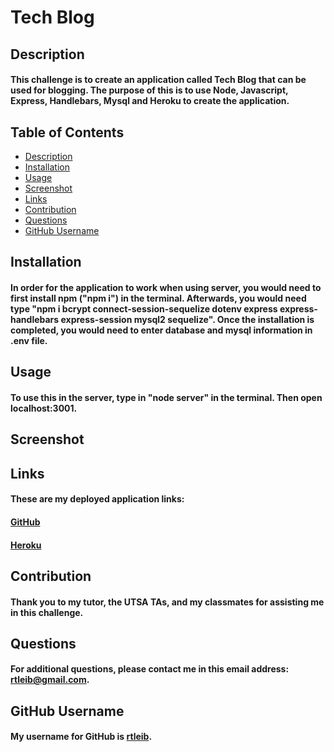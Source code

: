 # Tech Blog
  ## Description
  #### This challenge is to create an application called Tech Blog that can be used for blogging. The purpose of this is to use Node, Javascript, Express, Handlebars, Mysql and Heroku to create the application.

  ## Table of Contents
  * [Description](#description)
  * [Installation](#installation)
  * [Usage](#usage)
  * [Screenshot](#screenshot)
  * [Links](#links)
  * [Contribution](#contribution)
  * [Questions](#questions)
  * [GitHub Username](#github-username)

  ## Installation
  #### In order for the application to work when using server, you would need to first install npm ("npm i") in the terminal. Afterwards, you would need type "npm i bcrypt connect-session-sequelize dotenv express express-handlebars express-session mysql2 sequelize". Once the installation is completed, you would need to enter database and mysql information in .env file.
  ## Usage
  #### To use this in the server, type in "node server" in the terminal. Then open localhost:3001.
  ## Screenshot
  ####
  ####
  ## Links
  #### These are my deployed application links:
  #### [GitHub](https://github.com/rtleib/tech-blog)
  #### [Heroku](https://tech-blog-rtleib.herokuapp.com/)
  ## Contribution
  #### Thank you to my tutor, the UTSA TAs, and my classmates for assisting me in this challenge.
  ## Questions
  #### For additional questions, please contact me in this email address: rtleib@gmail.com.
  ## GitHub Username 
  #### My username for GitHub is [rtleib](https://github.com/rtleib).